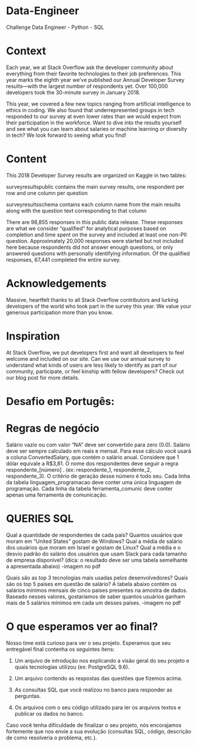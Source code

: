 # Data-Engineer
Challenge Data Engineer - Python - SQL 

# Context
Each year, we at Stack Overflow ask the developer community about everything from their favorite technologies to their job preferences. This year marks the eighth year we’ve published our Annual Developer Survey results—with the largest number of respondents yet. Over 100,000 developers took the 30-minute survey in January 2018.

This year, we covered a few new topics ranging from artificial intelligence to ethics in coding. We also found that underrepresented groups in tech responded to our survey at even lower rates than we would expect from their participation in the workforce. Want to dive into the results yourself and see what you can learn about salaries or machine learning or diversity in tech? We look forward to seeing what you find!

# Content
This 2018 Developer Survey results are organized on Kaggle in two tables:

surveyresultspublic contains the main survey results, one respondent per row and one column per question

surveyresultsschema contains each column name from the main results along with the question text corresponding to that column

There are 98,855 responses in this public data release. These responses are what we consider “qualified” for analytical purposes based on completion and time spent on the survey and included at least one non-PII question. Approximately 20,000 responses were started but not included here because respondents did not answer enough questions, or only answered questions with personally identifying information. Of the qualified responses, 67,441 completed the entire survey.

# Acknowledgements
Massive, heartfelt thanks to all Stack Overflow contributors and lurking developers of the world who took part in the survey this year. We value your generous participation more than you know.

# Inspiration
At Stack Overflow, we put developers first and want all developers to feel welcome and included on our site. Can we use our annual survey to understand what kinds of users are less likely to identify as part of our community, participate, or feel kinship with fellow developers? Check out our blog post for more details.

# Desafio em Portugês:

# Regras de negócio

Salário vazio ou com valor “NA” deve ser convertido para zero (0.0).
Salário deve ser sempre calculado em reais e mensal. Para esse cálculo você usará a coluna ConvertedSalary, que contém o salário anual. Considere que 1 dólar equivale a R$3,81.
O nome dos respondentes deve seguir a regra respondente_[número] . (ex: respondente_1, respondente_2, respondente_3). O critério de geração desse número é todo seu.
Cada linha da tabela linguagem_programacao deve conter uma única linguagem de programação.
Cada linha da tabela ferramenta_comunic deve conter apenas uma ferramenta de comunicação.

# QUERIES SQL
Qual a quantidade de respondentes de cada país?
Quantos usuários que moram em “United States” gostam de Windows?
Qual a média de salário dos usuários que moram em Israel e gostam de Linux?
Qual a média e o desvio padrão do salário dos usuários que usam Slack para cada tamanho de empresa disponível? (dica: o resultado deve ser uma tabela semelhante a apresentada abaixo)
-imagem no pdf

Quais são as top 3 tecnologias mais usadas pelos desenvolvedores?
Quais são os top 5 países em questão de salário?
A tabela abaixo contém os salários mínimos mensais de cinco países presentes na amostra de dados. Baseado nesses valores, gostaríamos de saber quantos usuários ganham mais de 5 salários mínimos em cada um desses países.
-imagem no pdf

# O que esperamos ver ao final?

Nosso time está curioso para ver o seu projeto. Esperamos que seu entregável final contenha os seguintes ítens:

1. Um arquivo de introdução nos explicando a visão geral do seu projeto e quais tecnologias utilizou (ex: PostgreSQL 9.6).

2. Um arquivo contendo as respostas das questões que fizemos acima.

3. As consultas SQL que você realizou no banco para responder as perguntas.

4. Os arquivos com o seu código utilizado para ler os arquivos textos e publicar os dados no banco.

Caso você tenha dificuldade de finalizar o seu projeto, nós encorajamos fortemente que nos envie a sua evolução (consultas SQL, código, descrição de como resolveria o problema, etc.).
